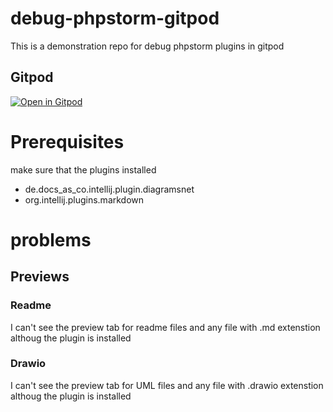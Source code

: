 # debug-phpstorm-gitpod
This is a demonstration repo for debug phpstorm plugins in gitpod 

## Gitpod 

[![Open in Gitpod](https://gitpod.io/button/open-in-gitpod.svg)](https://gitpod.io/#https://github.com/IQ-Devs/gate)

# Prerequisites
make sure that the plugins installed 
- de.docs_as_co.intellij.plugin.diagramsnet
- org.intellij.plugins.markdown

# problems

## Previews

### Readme

I can't see the preview tab for readme files and any file with .md extenstion
althoug the plugin is installed 

### Drawio

I can't see the preview tab for UML files and any file with .drawio extenstion
althoug the plugin is installed 
